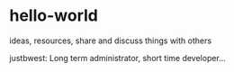 # hello-world
ideas, resources, share and discuss things with others

justbwest: Long term administrator, short time developer...
